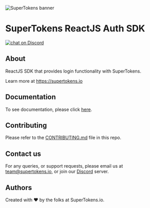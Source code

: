 ![SuperTokens banner](https://raw.githubusercontent.com/supertokens/supertokens-logo/master/images/Artboard%20%E2%80%93%2027%402x.png)

# SuperTokens ReactJS Auth SDK

<a href="https://supertokens.io/discord">
<img src="https://img.shields.io/discord/603466164219281420.svg?logo=discord"
    alt="chat on Discord"></a>
    
## About
ReactJS SDK that provides login functionality with SuperTokens.

Learn more at https://supertokens.io

## Documentation

To see documentation, please click [here](https://supertokens.io/docs/community/introduction).

## Contributing

Please refer to the [CONTRIBUTING.md](https://github.com/supertokens/supertokens-auth-react/blob/master/CONTRIBUTING.md) file in this repo.

## Contact us

For any queries, or support requests, please email us at team@supertokens.io, or join our [Discord](https://supertokens.io/discord) server.

## Authors

Created with :heart: by the folks at SuperTokens.io.
